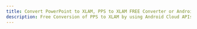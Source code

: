 ---title: Convert PowerPoint to XLAM, PPS to XLAM FREE Converter or Android SDKdescription: Free Conversion of PPS to XLAM by using Android Cloud APIs & SDKs. Also Create, Edit & Render Microsoft Word & OpenOffice documents in the Cloud.---